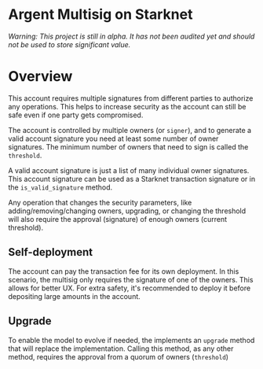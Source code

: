 # Argent Multisig on Starknet

_Warning: This project is still in alpha. It has not been audited yet and should not be used to store significant value._

# Overview

This account requires multiple signatures from different parties to authorize any operations. This helps to increase security as the account can still be safe even if one party gets compromised.


The account is controlled by multiple owners (or `signer`), and to generate a valid account signature you need at least some number of owner signatures. The minimum number of owners that need to sign is called the `threshold`.

A valid account signature is just a list of many individual owner signatures. This account signature can be used as a Starknet transaction signature or in the `is_valid_signature` method.

Any operation that changes the security parameters, like adding/removing/changing owners, upgrading, or changing the threshold will also require the approval (signature) of enough owners (current threshold).

## Self-deployment

The account can pay the transaction fee for its own deployment. In this scenario, the multisig only requires the signature of one of the owners.
This allows for better UX. For extra safety, it's recommended to deploy it before depositing large amounts in the account.


## Upgrade
To enable the model to evolve if needed, the implements an `upgrade` method that will replace the implementation. Calling this method, as any other method, requires the approval from a quorum of owners (`threshold`)

